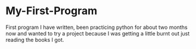 # My-First-Program
First program I have written, been practicing python for about two months now and wanted to try a project because I was getting a little burnt out just reading the books I got.

